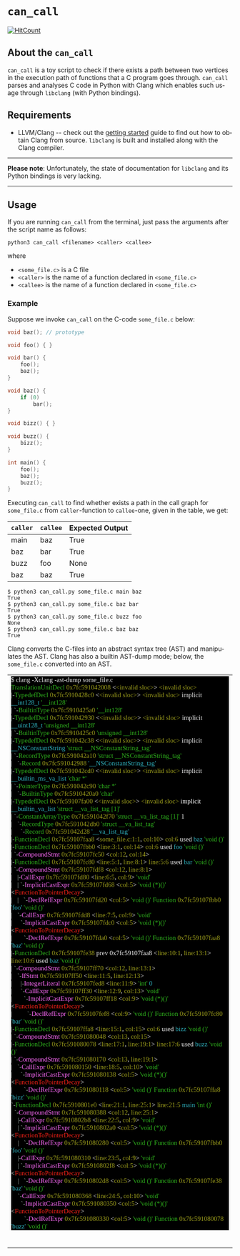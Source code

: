 
# `can_call`

[![HitCount](http://hits.dwyl.com/mc-sdn/can_call.svg)](http://hits.dwyl.com/mc-sdn/can_call)



## About the `can_call`

`can_call` is a toy script to check if there exists a path between two vertices in the execution path of functions that a C program goes through.
`can_call` parses and analyses C code in Python with Clang which enables such usage through `libclang` (with Python bindings).


## Requirements

* LLVM/Clang -- check out the [getting
  started](http://clang.llvm.org/get_started.html) guide to find out how to obtain Clang from source. `libclang` is
  built and installed along with the Clang compiler.

----

**Please note**: Unfortunately, the state of documentation for `libclang` and its Python bindings is very lacking. 

----


## Usage

If you are running `can_call` from the terminal, just pass the arguments after the script name as follows:

```console
python3 can_call <filename> <caller> <callee>
```
where

- `<some_file.c>` is a C file
- `<caller>` is the name of a function declared in `<some_file.c>`
- `<callee>` is the name of a function declared in `<some_file.c>`

### Example


Suppose we invoke `can_call` on the C-code `some_file.c` below: 

```c
void baz(); // prototype

void foo() { }

void bar() {
    foo();
    baz();
}

void baz() {
    if (0)
        bar();
}

void bizz() { }

void buzz() {
    bizz();
}

int main() {
    foo();
    baz();
    buzz();
}
```

Executing `can_call` to find whether exists a path in the call graph for `some_file.c` from `caller`-function to `callee`-one, given in the table, we get:

| `caller`    | `callee` | Expected Output   |
| ----------- | ---------|----------|
| main        | baz      | True      |
| baz         | bar      | True      |
| buzz        | foo      | None      |
| baz         | baz      | True      |


```console
$ python3 can_call.py some_file.c main baz
True
$ python3 can_call.py some_file.c baz bar
True
$ python3 can_call.py some_file.c buzz foo
None
$ python3 can_call.py some_file.c baz baz
True
```

Clang converts the C-files into an abstract syntax tree (AST) and manipulates the AST. 
Clang has also a builtin AST-dump mode; below, the `some_file.c` converted into an AST.


<table>
    <tr>
        <td><html>

<head>
<meta http-equiv=Content-Type content="text/html; charset=utf-8">
<meta name=Generator content="Microsoft Word 15 (filtered)">
<style>
<!--
 /* Font Definitions */
 @font-face
	{font-family:"Cambria Math";
	panose-1:2 4 5 3 5 4 6 3 2 4;}
@font-face
	{font-family:Calibri;
	panose-1:2 15 5 2 2 2 4 3 2 4;}
@font-face
	{font-family:Menlo;
	panose-1:2 11 6 9 3 8 4 2 2 4;}
 /* Style Definitions */
 p.MsoNormal, li.MsoNormal, div.MsoNormal
	{margin:0cm;
	font-size:12.0pt;
	font-family:"Calibri",sans-serif;}
.MsoChpDefault
	{font-family:"Calibri",sans-serif;}
 /* Page Definitions */
 @page WordSection1
	{size:1191.0pt 842.0pt;
	margin:72.0pt 72.0pt 72.0pt 72.0pt;}
div.WordSection1
	{page:WordSection1;}
-->
</style>

</head>

<body lang=EN-GB style='word-wrap:break-word'>

<div class=WordSection1>

<p class=MsoNormal style='background:black;text-autospace:none'><span
style='font-size:11.0pt;font-family:Menlo;color:#F2F2F2'>$ clang -Xclang
-ast-dump some_file.c</span></p>

<p class=MsoNormal style='background:black;text-autospace:none'><span
style='font-size:11.0pt;font-family:Menlo;color:#2FB41D'>TranslationUnitDecl</span><span
style='font-size:11.0pt;font-family:Menlo;color:#9FA01C'> 0x7fc591042008</span><span
style='font-size:11.0pt;font-family:Menlo;color:#F2F2F2'> &lt;</span><span
style='font-size:11.0pt;font-family:Menlo;color:#9FA01C'>&lt;invalid sloc&gt;</span><span
style='font-size:11.0pt;font-family:Menlo;color:#F2F2F2'>&gt; </span><span
style='font-size:11.0pt;font-family:Menlo;color:#9FA01C'>&lt;invalid sloc&gt;</span></p>

<p class=MsoNormal style='background:black;text-autospace:none'><span
style='font-size:11.0pt;font-family:Menlo;color:#A2AFAB'>|-</span><span
style='font-size:11.0pt;font-family:Menlo;color:#2FB41D'>TypedefDecl</span><span
style='font-size:11.0pt;font-family:Menlo;color:#9FA01C'> 0x7fc5910428c0</span><span
style='font-size:11.0pt;font-family:Menlo;color:#F2F2F2'> &lt;</span><span
style='font-size:11.0pt;font-family:Menlo;color:#9FA01C'>&lt;invalid sloc&gt;</span><span
style='font-size:11.0pt;font-family:Menlo;color:#F2F2F2'>&gt; </span><span
style='font-size:11.0pt;font-family:Menlo;color:#9FA01C'>&lt;invalid sloc&gt;</span><span
style='font-size:11.0pt;font-family:Menlo;color:#F2F2F2'> implicit</span><span
style='font-size:11.0pt;font-family:Menlo;color:#2EAEBB'> __int128_t</span><span
style='font-size:11.0pt;font-family:Menlo;color:#F2F2F2'> </span><span
style='font-size:11.0pt;font-family:Menlo;color:#2FB41D'>'__int128'</span></p>

<p class=MsoNormal style='background:black;text-autospace:none'><span
style='font-size:11.0pt;font-family:Menlo;color:#A2AFAB'>| `-</span><span
style='font-size:11.0pt;font-family:Menlo;color:#2FB41D'>BuiltinType</span><span
style='font-size:11.0pt;font-family:Menlo;color:#9FA01C'> 0x7fc5910425a0</span><span
style='font-size:11.0pt;font-family:Menlo;color:#F2F2F2'> </span><span
style='font-size:11.0pt;font-family:Menlo;color:#2FB41D'>'__int128'</span></p>

<p class=MsoNormal style='background:black;text-autospace:none'><span
style='font-size:11.0pt;font-family:Menlo;color:#A2AFAB'>|-</span><span
style='font-size:11.0pt;font-family:Menlo;color:#2FB41D'>TypedefDecl</span><span
style='font-size:11.0pt;font-family:Menlo;color:#9FA01C'> 0x7fc591042930</span><span
style='font-size:11.0pt;font-family:Menlo;color:#F2F2F2'> &lt;</span><span
style='font-size:11.0pt;font-family:Menlo;color:#9FA01C'>&lt;invalid sloc&gt;</span><span
style='font-size:11.0pt;font-family:Menlo;color:#F2F2F2'>&gt; </span><span
style='font-size:11.0pt;font-family:Menlo;color:#9FA01C'>&lt;invalid sloc&gt;</span><span
style='font-size:11.0pt;font-family:Menlo;color:#F2F2F2'> implicit</span><span
style='font-size:11.0pt;font-family:Menlo;color:#2EAEBB'> __uint128_t</span><span
style='font-size:11.0pt;font-family:Menlo;color:#F2F2F2'> </span><span
style='font-size:11.0pt;font-family:Menlo;color:#2FB41D'>'unsigned __int128'</span></p>

<p class=MsoNormal style='background:black;text-autospace:none'><span
style='font-size:11.0pt;font-family:Menlo;color:#A2AFAB'>| `-</span><span
style='font-size:11.0pt;font-family:Menlo;color:#2FB41D'>BuiltinType</span><span
style='font-size:11.0pt;font-family:Menlo;color:#9FA01C'> 0x7fc5910425c0</span><span
style='font-size:11.0pt;font-family:Menlo;color:#F2F2F2'> </span><span
style='font-size:11.0pt;font-family:Menlo;color:#2FB41D'>'unsigned __int128'</span></p>

<p class=MsoNormal style='background:black;text-autospace:none'><span
style='font-size:11.0pt;font-family:Menlo;color:#A2AFAB'>|-</span><span
style='font-size:11.0pt;font-family:Menlo;color:#2FB41D'>TypedefDecl</span><span
style='font-size:11.0pt;font-family:Menlo;color:#9FA01C'> 0x7fc591042c38</span><span
style='font-size:11.0pt;font-family:Menlo;color:#F2F2F2'> &lt;</span><span
style='font-size:11.0pt;font-family:Menlo;color:#9FA01C'>&lt;invalid sloc&gt;</span><span
style='font-size:11.0pt;font-family:Menlo;color:#F2F2F2'>&gt; </span><span
style='font-size:11.0pt;font-family:Menlo;color:#9FA01C'>&lt;invalid sloc&gt;</span><span
style='font-size:11.0pt;font-family:Menlo;color:#F2F2F2'> implicit</span><span
style='font-size:11.0pt;font-family:Menlo;color:#2EAEBB'> __NSConstantString</span><span
style='font-size:11.0pt;font-family:Menlo;color:#F2F2F2'> </span><span
style='font-size:11.0pt;font-family:Menlo;color:#2FB41D'>'struct
__NSConstantString_tag'</span></p>

<p class=MsoNormal style='background:black;text-autospace:none'><span
style='font-size:11.0pt;font-family:Menlo;color:#A2AFAB'>| `-</span><span
style='font-size:11.0pt;font-family:Menlo;color:#2FB41D'>RecordType</span><span
style='font-size:11.0pt;font-family:Menlo;color:#9FA01C'> 0x7fc591042a10</span><span
style='font-size:11.0pt;font-family:Menlo;color:#F2F2F2'> </span><span
style='font-size:11.0pt;font-family:Menlo;color:#2FB41D'>'struct
__NSConstantString_tag'</span></p>

<p class=MsoNormal style='background:black;text-autospace:none'><span
style='font-size:11.0pt;font-family:Menlo;color:#A2AFAB'>|   `-</span><span
style='font-size:11.0pt;font-family:Menlo;color:#2FB41D'>Record</span><span
style='font-size:11.0pt;font-family:Menlo;color:#9FA01C'> 0x7fc591042988</span><span
style='font-size:11.0pt;font-family:Menlo;color:#2EAEBB'>
'__NSConstantString_tag'</span></p>

<p class=MsoNormal style='background:black;text-autospace:none'><span
style='font-size:11.0pt;font-family:Menlo;color:#A2AFAB'>|-</span><span
style='font-size:11.0pt;font-family:Menlo;color:#2FB41D'>TypedefDecl</span><span
style='font-size:11.0pt;font-family:Menlo;color:#9FA01C'> 0x7fc591042cd0</span><span
style='font-size:11.0pt;font-family:Menlo;color:#F2F2F2'> &lt;</span><span
style='font-size:11.0pt;font-family:Menlo;color:#9FA01C'>&lt;invalid sloc&gt;</span><span
style='font-size:11.0pt;font-family:Menlo;color:#F2F2F2'>&gt; </span><span
style='font-size:11.0pt;font-family:Menlo;color:#9FA01C'>&lt;invalid sloc&gt;</span><span
style='font-size:11.0pt;font-family:Menlo;color:#F2F2F2'> implicit</span><span
style='font-size:11.0pt;font-family:Menlo;color:#2EAEBB'> __builtin_ms_va_list</span><span
style='font-size:11.0pt;font-family:Menlo;color:#F2F2F2'> </span><span
style='font-size:11.0pt;font-family:Menlo;color:#2FB41D'>'char *'</span></p>

<p class=MsoNormal style='background:black;text-autospace:none'><span
style='font-size:11.0pt;font-family:Menlo;color:#A2AFAB'>| `-</span><span
style='font-size:11.0pt;font-family:Menlo;color:#2FB41D'>PointerType</span><span
style='font-size:11.0pt;font-family:Menlo;color:#9FA01C'> 0x7fc591042c90</span><span
style='font-size:11.0pt;font-family:Menlo;color:#F2F2F2'> </span><span
style='font-size:11.0pt;font-family:Menlo;color:#2FB41D'>'char *'</span></p>

<p class=MsoNormal style='background:black;text-autospace:none'><span
style='font-size:11.0pt;font-family:Menlo;color:#A2AFAB'>|   `-</span><span
style='font-size:11.0pt;font-family:Menlo;color:#2FB41D'>BuiltinType</span><span
style='font-size:11.0pt;font-family:Menlo;color:#9FA01C'> 0x7fc5910420a0</span><span
style='font-size:11.0pt;font-family:Menlo;color:#F2F2F2'> </span><span
style='font-size:11.0pt;font-family:Menlo;color:#2FB41D'>'char'</span></p>

<p class=MsoNormal style='background:black;text-autospace:none'><span
style='font-size:11.0pt;font-family:Menlo;color:#A2AFAB'>|-</span><span
style='font-size:11.0pt;font-family:Menlo;color:#2FB41D'>TypedefDecl</span><span
style='font-size:11.0pt;font-family:Menlo;color:#9FA01C'> 0x7fc59107fa00</span><span
style='font-size:11.0pt;font-family:Menlo;color:#F2F2F2'> &lt;</span><span
style='font-size:11.0pt;font-family:Menlo;color:#9FA01C'>&lt;invalid sloc&gt;</span><span
style='font-size:11.0pt;font-family:Menlo;color:#F2F2F2'>&gt; </span><span
style='font-size:11.0pt;font-family:Menlo;color:#9FA01C'>&lt;invalid sloc&gt;</span><span
style='font-size:11.0pt;font-family:Menlo;color:#F2F2F2'> implicit</span><span
style='font-size:11.0pt;font-family:Menlo;color:#2EAEBB'> __builtin_va_list</span><span
style='font-size:11.0pt;font-family:Menlo;color:#F2F2F2'> </span><span
style='font-size:11.0pt;font-family:Menlo;color:#2FB41D'>'struct __va_list_tag
[1]'</span></p>

<p class=MsoNormal style='background:black;text-autospace:none'><span
style='font-size:11.0pt;font-family:Menlo;color:#A2AFAB'>| `-</span><span
style='font-size:11.0pt;font-family:Menlo;color:#2FB41D'>ConstantArrayType</span><span
style='font-size:11.0pt;font-family:Menlo;color:#9FA01C'> 0x7fc591042f70</span><span
style='font-size:11.0pt;font-family:Menlo;color:#F2F2F2'> </span><span
style='font-size:11.0pt;font-family:Menlo;color:#2FB41D'>'struct __va_list_tag
[1]'</span><span style='font-size:11.0pt;font-family:Menlo;color:#F2F2F2'> 1 </span></p>

<p class=MsoNormal style='background:black;text-autospace:none'><span
style='font-size:11.0pt;font-family:Menlo;color:#A2AFAB'>|   `-</span><span
style='font-size:11.0pt;font-family:Menlo;color:#2FB41D'>RecordType</span><span
style='font-size:11.0pt;font-family:Menlo;color:#9FA01C'> 0x7fc591042db0</span><span
style='font-size:11.0pt;font-family:Menlo;color:#F2F2F2'> </span><span
style='font-size:11.0pt;font-family:Menlo;color:#2FB41D'>'struct __va_list_tag'</span></p>

<p class=MsoNormal style='background:black;text-autospace:none'><span
style='font-size:11.0pt;font-family:Menlo;color:#A2AFAB'>|     `-</span><span
style='font-size:11.0pt;font-family:Menlo;color:#2FB41D'>Record</span><span
style='font-size:11.0pt;font-family:Menlo;color:#9FA01C'> 0x7fc591042d28</span><span
style='font-size:11.0pt;font-family:Menlo;color:#2EAEBB'> '__va_list_tag'</span></p>

<p class=MsoNormal style='background:black;text-autospace:none'><span
style='font-size:11.0pt;font-family:Menlo;color:#A2AFAB'>|-</span><span
style='font-size:11.0pt;font-family:Menlo;color:#2FB41D'>FunctionDecl</span><span
style='font-size:11.0pt;font-family:Menlo;color:#9FA01C'> 0x7fc59107faa8</span><span
style='font-size:11.0pt;font-family:Menlo;color:#F2F2F2'> &lt;</span><span
style='font-size:11.0pt;font-family:Menlo;color:#9FA01C'>some_file.c:1:1</span><span
style='font-size:11.0pt;font-family:Menlo;color:#F2F2F2'>, </span><span
style='font-size:11.0pt;font-family:Menlo;color:#9FA01C'>col:10</span><span
style='font-size:11.0pt;font-family:Menlo;color:#F2F2F2'>&gt; </span><span
style='font-size:11.0pt;font-family:Menlo;color:#9FA01C'>col:6</span><span
style='font-size:11.0pt;font-family:Menlo;color:#F2F2F2'> used</span><span
style='font-size:11.0pt;font-family:Menlo;color:#2EAEBB'> baz</span><span
style='font-size:11.0pt;font-family:Menlo;color:#F2F2F2'> </span><span
style='font-size:11.0pt;font-family:Menlo;color:#2FB41D'>'void ()'</span></p>

<p class=MsoNormal style='background:black;text-autospace:none'><span
style='font-size:11.0pt;font-family:Menlo;color:#A2AFAB'>|-</span><span
style='font-size:11.0pt;font-family:Menlo;color:#2FB41D'>FunctionDecl</span><span
style='font-size:11.0pt;font-family:Menlo;color:#9FA01C'> 0x7fc59107fbb0</span><span
style='font-size:11.0pt;font-family:Menlo;color:#F2F2F2'> &lt;</span><span
style='font-size:11.0pt;font-family:Menlo;color:#9FA01C'>line:3:1</span><span
style='font-size:11.0pt;font-family:Menlo;color:#F2F2F2'>, </span><span
style='font-size:11.0pt;font-family:Menlo;color:#9FA01C'>col:14</span><span
style='font-size:11.0pt;font-family:Menlo;color:#F2F2F2'>&gt; </span><span
style='font-size:11.0pt;font-family:Menlo;color:#9FA01C'>col:6</span><span
style='font-size:11.0pt;font-family:Menlo;color:#F2F2F2'> used</span><span
style='font-size:11.0pt;font-family:Menlo;color:#2EAEBB'> foo</span><span
style='font-size:11.0pt;font-family:Menlo;color:#F2F2F2'> </span><span
style='font-size:11.0pt;font-family:Menlo;color:#2FB41D'>'void ()'</span></p>

<p class=MsoNormal style='background:black;text-autospace:none'><span
style='font-size:11.0pt;font-family:Menlo;color:#A2AFAB'>| `-</span><span
style='font-size:11.0pt;font-family:Menlo;color:#FC6AF8'>CompoundStmt</span><span
style='font-size:11.0pt;font-family:Menlo;color:#9FA01C'> 0x7fc59107fc50</span><span
style='font-size:11.0pt;font-family:Menlo;color:#F2F2F2'> &lt;</span><span
style='font-size:11.0pt;font-family:Menlo;color:#9FA01C'>col:12</span><span
style='font-size:11.0pt;font-family:Menlo;color:#F2F2F2'>, </span><span
style='font-size:11.0pt;font-family:Menlo;color:#9FA01C'>col:14</span><span
style='font-size:11.0pt;font-family:Menlo;color:#F2F2F2'>&gt;</span></p>

<p class=MsoNormal style='background:black;text-autospace:none'><span
style='font-size:11.0pt;font-family:Menlo;color:#A2AFAB'>|-</span><span
style='font-size:11.0pt;font-family:Menlo;color:#2FB41D'>FunctionDecl</span><span
style='font-size:11.0pt;font-family:Menlo;color:#9FA01C'> 0x7fc59107fc80</span><span
style='font-size:11.0pt;font-family:Menlo;color:#F2F2F2'> &lt;</span><span
style='font-size:11.0pt;font-family:Menlo;color:#9FA01C'>line:5:1</span><span
style='font-size:11.0pt;font-family:Menlo;color:#F2F2F2'>, </span><span
style='font-size:11.0pt;font-family:Menlo;color:#9FA01C'>line:8:1</span><span
style='font-size:11.0pt;font-family:Menlo;color:#F2F2F2'>&gt; </span><span
style='font-size:11.0pt;font-family:Menlo;color:#9FA01C'>line:5:6</span><span
style='font-size:11.0pt;font-family:Menlo;color:#F2F2F2'> used</span><span
style='font-size:11.0pt;font-family:Menlo;color:#2EAEBB'> bar</span><span
style='font-size:11.0pt;font-family:Menlo;color:#F2F2F2'> </span><span
style='font-size:11.0pt;font-family:Menlo;color:#2FB41D'>'void ()'</span></p>

<p class=MsoNormal style='background:black;text-autospace:none'><span
style='font-size:11.0pt;font-family:Menlo;color:#A2AFAB'>| `-</span><span
style='font-size:11.0pt;font-family:Menlo;color:#FC6AF8'>CompoundStmt</span><span
style='font-size:11.0pt;font-family:Menlo;color:#9FA01C'> 0x7fc59107fdf8</span><span
style='font-size:11.0pt;font-family:Menlo;color:#F2F2F2'> &lt;</span><span
style='font-size:11.0pt;font-family:Menlo;color:#9FA01C'>col:12</span><span
style='font-size:11.0pt;font-family:Menlo;color:#F2F2F2'>, </span><span
style='font-size:11.0pt;font-family:Menlo;color:#9FA01C'>line:8:1</span><span
style='font-size:11.0pt;font-family:Menlo;color:#F2F2F2'>&gt;</span></p>

<p class=MsoNormal style='background:black;text-autospace:none'><span
style='font-size:11.0pt;font-family:Menlo;color:#A2AFAB'>|   |-</span><span
style='font-size:11.0pt;font-family:Menlo;color:#FC6AF8'>CallExpr</span><span
style='font-size:11.0pt;font-family:Menlo;color:#9FA01C'> 0x7fc59107fd80</span><span
style='font-size:11.0pt;font-family:Menlo;color:#F2F2F2'> &lt;</span><span
style='font-size:11.0pt;font-family:Menlo;color:#9FA01C'>line:6:5</span><span
style='font-size:11.0pt;font-family:Menlo;color:#F2F2F2'>, </span><span
style='font-size:11.0pt;font-family:Menlo;color:#9FA01C'>col:9</span><span
style='font-size:11.0pt;font-family:Menlo;color:#F2F2F2'>&gt; </span><span
style='font-size:11.0pt;font-family:Menlo;color:#2FB41D'>'void'</span></p>

<p class=MsoNormal style='background:black;text-autospace:none'><span
style='font-size:11.0pt;font-family:Menlo;color:#A2AFAB'>|   | `-</span><span
style='font-size:11.0pt;font-family:Menlo;color:#FC6AF8'>ImplicitCastExpr</span><span
style='font-size:11.0pt;font-family:Menlo;color:#9FA01C'> 0x7fc59107fd68</span><span
style='font-size:11.0pt;font-family:Menlo;color:#F2F2F2'> &lt;</span><span
style='font-size:11.0pt;font-family:Menlo;color:#9FA01C'>col:5</span><span
style='font-size:11.0pt;font-family:Menlo;color:#F2F2F2'>&gt; </span><span
style='font-size:11.0pt;font-family:Menlo;color:#2FB41D'>'void (*)()'</span><span
style='font-size:11.0pt;font-family:Menlo;color:#F2F2F2'> &lt;</span><span
style='font-size:11.0pt;font-family:Menlo;color:#FC2218'>FunctionToPointerDecay</span><span
style='font-size:11.0pt;font-family:Menlo;color:#F2F2F2'>&gt;</span></p>

<p class=MsoNormal style='background:black;text-autospace:none'><span
style='font-size:11.0pt;font-family:Menlo;color:#A2AFAB'>|   |   `-</span><span
style='font-size:11.0pt;font-family:Menlo;color:#FC6AF8'>DeclRefExpr</span><span
style='font-size:11.0pt;font-family:Menlo;color:#9FA01C'> 0x7fc59107fd20</span><span
style='font-size:11.0pt;font-family:Menlo;color:#F2F2F2'> &lt;</span><span
style='font-size:11.0pt;font-family:Menlo;color:#9FA01C'>col:5</span><span
style='font-size:11.0pt;font-family:Menlo;color:#F2F2F2'>&gt; </span><span
style='font-size:11.0pt;font-family:Menlo;color:#2FB41D'>'void ()'</span><span
style='font-size:11.0pt;font-family:Menlo;color:#F2F2F2'> </span><span
style='font-size:11.0pt;font-family:Menlo;color:#2FB41D'>Function</span><span
style='font-size:11.0pt;font-family:Menlo;color:#9FA01C'> 0x7fc59107fbb0</span><span
style='font-size:11.0pt;font-family:Menlo;color:#2EAEBB'> 'foo'</span><span
style='font-size:11.0pt;font-family:Menlo;color:#F2F2F2'> </span><span
style='font-size:11.0pt;font-family:Menlo;color:#2FB41D'>'void ()'</span></p>

<p class=MsoNormal style='background:black;text-autospace:none'><span
style='font-size:11.0pt;font-family:Menlo;color:#A2AFAB'>|   `-</span><span
style='font-size:11.0pt;font-family:Menlo;color:#FC6AF8'>CallExpr</span><span
style='font-size:11.0pt;font-family:Menlo;color:#9FA01C'> 0x7fc59107fdd8</span><span
style='font-size:11.0pt;font-family:Menlo;color:#F2F2F2'> &lt;</span><span
style='font-size:11.0pt;font-family:Menlo;color:#9FA01C'>line:7:5</span><span
style='font-size:11.0pt;font-family:Menlo;color:#F2F2F2'>, </span><span
style='font-size:11.0pt;font-family:Menlo;color:#9FA01C'>col:9</span><span
style='font-size:11.0pt;font-family:Menlo;color:#F2F2F2'>&gt; </span><span
style='font-size:11.0pt;font-family:Menlo;color:#2FB41D'>'void'</span></p>

<p class=MsoNormal style='background:black;text-autospace:none'><span
style='font-size:11.0pt;font-family:Menlo;color:#A2AFAB'>|     `-</span><span
style='font-size:11.0pt;font-family:Menlo;color:#FC6AF8'>ImplicitCastExpr</span><span
style='font-size:11.0pt;font-family:Menlo;color:#9FA01C'> 0x7fc59107fdc0</span><span
style='font-size:11.0pt;font-family:Menlo;color:#F2F2F2'> &lt;</span><span
style='font-size:11.0pt;font-family:Menlo;color:#9FA01C'>col:5</span><span
style='font-size:11.0pt;font-family:Menlo;color:#F2F2F2'>&gt; </span><span
style='font-size:11.0pt;font-family:Menlo;color:#2FB41D'>'void (*)()'</span><span
style='font-size:11.0pt;font-family:Menlo;color:#F2F2F2'> &lt;</span><span
style='font-size:11.0pt;font-family:Menlo;color:#FC2218'>FunctionToPointerDecay</span><span
style='font-size:11.0pt;font-family:Menlo;color:#F2F2F2'>&gt;</span></p>

<p class=MsoNormal style='background:black;text-autospace:none'><span
style='font-size:11.0pt;font-family:Menlo;color:#A2AFAB'>|       `-</span><span
style='font-size:11.0pt;font-family:Menlo;color:#FC6AF8'>DeclRefExpr</span><span
style='font-size:11.0pt;font-family:Menlo;color:#9FA01C'> 0x7fc59107fda0</span><span
style='font-size:11.0pt;font-family:Menlo;color:#F2F2F2'> &lt;</span><span
style='font-size:11.0pt;font-family:Menlo;color:#9FA01C'>col:5</span><span
style='font-size:11.0pt;font-family:Menlo;color:#F2F2F2'>&gt; </span><span
style='font-size:11.0pt;font-family:Menlo;color:#2FB41D'>'void ()'</span><span
style='font-size:11.0pt;font-family:Menlo;color:#F2F2F2'> </span><span
style='font-size:11.0pt;font-family:Menlo;color:#2FB41D'>Function</span><span
style='font-size:11.0pt;font-family:Menlo;color:#9FA01C'> 0x7fc59107faa8</span><span
style='font-size:11.0pt;font-family:Menlo;color:#2EAEBB'> 'baz'</span><span
style='font-size:11.0pt;font-family:Menlo;color:#F2F2F2'> </span><span
style='font-size:11.0pt;font-family:Menlo;color:#2FB41D'>'void ()'</span></p>

<p class=MsoNormal style='background:black;text-autospace:none'><span
style='font-size:11.0pt;font-family:Menlo;color:#A2AFAB'>|-</span><span
style='font-size:11.0pt;font-family:Menlo;color:#2FB41D'>FunctionDecl</span><span
style='font-size:11.0pt;font-family:Menlo;color:#9FA01C'> 0x7fc59107fe38</span><span
style='font-size:11.0pt;font-family:Menlo;color:#F2F2F2'> prev 0x7fc59107faa8
&lt;</span><span style='font-size:11.0pt;font-family:Menlo;color:#9FA01C'>line:10:1</span><span
style='font-size:11.0pt;font-family:Menlo;color:#F2F2F2'>, </span><span
style='font-size:11.0pt;font-family:Menlo;color:#9FA01C'>line:13:1</span><span
style='font-size:11.0pt;font-family:Menlo;color:#F2F2F2'>&gt; </span><span
style='font-size:11.0pt;font-family:Menlo;color:#9FA01C'>line:10:6</span><span
style='font-size:11.0pt;font-family:Menlo;color:#F2F2F2'> used</span><span
style='font-size:11.0pt;font-family:Menlo;color:#2EAEBB'> baz</span><span
style='font-size:11.0pt;font-family:Menlo;color:#F2F2F2'> </span><span
style='font-size:11.0pt;font-family:Menlo;color:#2FB41D'>'void ()'</span></p>

<p class=MsoNormal style='background:black;text-autospace:none'><span
style='font-size:11.0pt;font-family:Menlo;color:#A2AFAB'>| `-</span><span
style='font-size:11.0pt;font-family:Menlo;color:#FC6AF8'>CompoundStmt</span><span
style='font-size:11.0pt;font-family:Menlo;color:#9FA01C'> 0x7fc59107ff70</span><span
style='font-size:11.0pt;font-family:Menlo;color:#F2F2F2'> &lt;</span><span
style='font-size:11.0pt;font-family:Menlo;color:#9FA01C'>col:12</span><span
style='font-size:11.0pt;font-family:Menlo;color:#F2F2F2'>, </span><span
style='font-size:11.0pt;font-family:Menlo;color:#9FA01C'>line:13:1</span><span
style='font-size:11.0pt;font-family:Menlo;color:#F2F2F2'>&gt;</span></p>

<p class=MsoNormal style='background:black;text-autospace:none'><span
style='font-size:11.0pt;font-family:Menlo;color:#A2AFAB'>|   `-</span><span
style='font-size:11.0pt;font-family:Menlo;color:#FC6AF8'>IfStmt</span><span
style='font-size:11.0pt;font-family:Menlo;color:#9FA01C'> 0x7fc59107ff50</span><span
style='font-size:11.0pt;font-family:Menlo;color:#F2F2F2'> &lt;</span><span
style='font-size:11.0pt;font-family:Menlo;color:#9FA01C'>line:11:5</span><span
style='font-size:11.0pt;font-family:Menlo;color:#F2F2F2'>, </span><span
style='font-size:11.0pt;font-family:Menlo;color:#9FA01C'>line:12:13</span><span
style='font-size:11.0pt;font-family:Menlo;color:#F2F2F2'>&gt;</span></p>

<p class=MsoNormal style='background:black;text-autospace:none'><span
style='font-size:11.0pt;font-family:Menlo;color:#A2AFAB'>|     |-</span><span
style='font-size:11.0pt;font-family:Menlo;color:#FC6AF8'>IntegerLiteral</span><span
style='font-size:11.0pt;font-family:Menlo;color:#9FA01C'> 0x7fc59107fed8</span><span
style='font-size:11.0pt;font-family:Menlo;color:#F2F2F2'> &lt;</span><span
style='font-size:11.0pt;font-family:Menlo;color:#9FA01C'>line:11:9</span><span
style='font-size:11.0pt;font-family:Menlo;color:#F2F2F2'>&gt; </span><span
style='font-size:11.0pt;font-family:Menlo;color:#2FB41D'>'int'</span><span
style='font-size:11.0pt;font-family:Menlo;color:#2EAEBB'> 0</span></p>

<p class=MsoNormal style='background:black;text-autospace:none'><span
style='font-size:11.0pt;font-family:Menlo;color:#A2AFAB'>|     `-</span><span
style='font-size:11.0pt;font-family:Menlo;color:#FC6AF8'>CallExpr</span><span
style='font-size:11.0pt;font-family:Menlo;color:#9FA01C'> 0x7fc59107ff30</span><span
style='font-size:11.0pt;font-family:Menlo;color:#F2F2F2'> &lt;</span><span
style='font-size:11.0pt;font-family:Menlo;color:#9FA01C'>line:12:9</span><span
style='font-size:11.0pt;font-family:Menlo;color:#F2F2F2'>, </span><span
style='font-size:11.0pt;font-family:Menlo;color:#9FA01C'>col:13</span><span
style='font-size:11.0pt;font-family:Menlo;color:#F2F2F2'>&gt; </span><span
style='font-size:11.0pt;font-family:Menlo;color:#2FB41D'>'void'</span></p>

<p class=MsoNormal style='background:black;text-autospace:none'><span
style='font-size:11.0pt;font-family:Menlo;color:#A2AFAB'>|       `-</span><span
style='font-size:11.0pt;font-family:Menlo;color:#FC6AF8'>ImplicitCastExpr</span><span
style='font-size:11.0pt;font-family:Menlo;color:#9FA01C'> 0x7fc59107ff18</span><span
style='font-size:11.0pt;font-family:Menlo;color:#F2F2F2'> &lt;</span><span
style='font-size:11.0pt;font-family:Menlo;color:#9FA01C'>col:9</span><span
style='font-size:11.0pt;font-family:Menlo;color:#F2F2F2'>&gt; </span><span
style='font-size:11.0pt;font-family:Menlo;color:#2FB41D'>'void (*)()'</span><span
style='font-size:11.0pt;font-family:Menlo;color:#F2F2F2'> &lt;</span><span
style='font-size:11.0pt;font-family:Menlo;color:#FC2218'>FunctionToPointerDecay</span><span
style='font-size:11.0pt;font-family:Menlo;color:#F2F2F2'>&gt;</span></p>

<p class=MsoNormal style='background:black;text-autospace:none'><span
style='font-size:11.0pt;font-family:Menlo;color:#A2AFAB'>|         `-</span><span
style='font-size:11.0pt;font-family:Menlo;color:#FC6AF8'>DeclRefExpr</span><span
style='font-size:11.0pt;font-family:Menlo;color:#9FA01C'> 0x7fc59107fef8</span><span
style='font-size:11.0pt;font-family:Menlo;color:#F2F2F2'> &lt;</span><span
style='font-size:11.0pt;font-family:Menlo;color:#9FA01C'>col:9</span><span
style='font-size:11.0pt;font-family:Menlo;color:#F2F2F2'>&gt; </span><span
style='font-size:11.0pt;font-family:Menlo;color:#2FB41D'>'void ()'</span><span
style='font-size:11.0pt;font-family:Menlo;color:#F2F2F2'> </span><span
style='font-size:11.0pt;font-family:Menlo;color:#2FB41D'>Function</span><span
style='font-size:11.0pt;font-family:Menlo;color:#9FA01C'> 0x7fc59107fc80</span><span
style='font-size:11.0pt;font-family:Menlo;color:#2EAEBB'> 'bar'</span><span
style='font-size:11.0pt;font-family:Menlo;color:#F2F2F2'> </span><span
style='font-size:11.0pt;font-family:Menlo;color:#2FB41D'>'void ()'</span></p>

<p class=MsoNormal style='background:black;text-autospace:none'><span
style='font-size:11.0pt;font-family:Menlo;color:#A2AFAB'>|-</span><span
style='font-size:11.0pt;font-family:Menlo;color:#2FB41D'>FunctionDecl</span><span
style='font-size:11.0pt;font-family:Menlo;color:#9FA01C'> 0x7fc59107ffa8</span><span
style='font-size:11.0pt;font-family:Menlo;color:#F2F2F2'> &lt;</span><span
style='font-size:11.0pt;font-family:Menlo;color:#9FA01C'>line:15:1</span><span
style='font-size:11.0pt;font-family:Menlo;color:#F2F2F2'>, </span><span
style='font-size:11.0pt;font-family:Menlo;color:#9FA01C'>col:15</span><span
style='font-size:11.0pt;font-family:Menlo;color:#F2F2F2'>&gt; </span><span
style='font-size:11.0pt;font-family:Menlo;color:#9FA01C'>col:6</span><span
style='font-size:11.0pt;font-family:Menlo;color:#F2F2F2'> used</span><span
style='font-size:11.0pt;font-family:Menlo;color:#2EAEBB'> bizz</span><span
style='font-size:11.0pt;font-family:Menlo;color:#F2F2F2'> </span><span
style='font-size:11.0pt;font-family:Menlo;color:#2FB41D'>'void ()'</span></p>

<p class=MsoNormal style='background:black;text-autospace:none'><span
style='font-size:11.0pt;font-family:Menlo;color:#A2AFAB'>| `-</span><span
style='font-size:11.0pt;font-family:Menlo;color:#FC6AF8'>CompoundStmt</span><span
style='font-size:11.0pt;font-family:Menlo;color:#9FA01C'> 0x7fc591080048</span><span
style='font-size:11.0pt;font-family:Menlo;color:#F2F2F2'> &lt;</span><span
style='font-size:11.0pt;font-family:Menlo;color:#9FA01C'>col:13</span><span
style='font-size:11.0pt;font-family:Menlo;color:#F2F2F2'>, </span><span
style='font-size:11.0pt;font-family:Menlo;color:#9FA01C'>col:15</span><span
style='font-size:11.0pt;font-family:Menlo;color:#F2F2F2'>&gt;</span></p>

<p class=MsoNormal style='background:black;text-autospace:none'><span
style='font-size:11.0pt;font-family:Menlo;color:#A2AFAB'>|-</span><span
style='font-size:11.0pt;font-family:Menlo;color:#2FB41D'>FunctionDecl</span><span
style='font-size:11.0pt;font-family:Menlo;color:#9FA01C'> 0x7fc591080078</span><span
style='font-size:11.0pt;font-family:Menlo;color:#F2F2F2'> &lt;</span><span
style='font-size:11.0pt;font-family:Menlo;color:#9FA01C'>line:17:1</span><span
style='font-size:11.0pt;font-family:Menlo;color:#F2F2F2'>, </span><span
style='font-size:11.0pt;font-family:Menlo;color:#9FA01C'>line:19:1</span><span
style='font-size:11.0pt;font-family:Menlo;color:#F2F2F2'>&gt; </span><span
style='font-size:11.0pt;font-family:Menlo;color:#9FA01C'>line:17:6</span><span
style='font-size:11.0pt;font-family:Menlo;color:#F2F2F2'> used</span><span
style='font-size:11.0pt;font-family:Menlo;color:#2EAEBB'> buzz</span><span
style='font-size:11.0pt;font-family:Menlo;color:#F2F2F2'> </span><span
style='font-size:11.0pt;font-family:Menlo;color:#2FB41D'>'void ()'</span></p>

<p class=MsoNormal style='background:black;text-autospace:none'><span
style='font-size:11.0pt;font-family:Menlo;color:#A2AFAB'>| `-</span><span
style='font-size:11.0pt;font-family:Menlo;color:#FC6AF8'>CompoundStmt</span><span
style='font-size:11.0pt;font-family:Menlo;color:#9FA01C'> 0x7fc591080170</span><span
style='font-size:11.0pt;font-family:Menlo;color:#F2F2F2'> &lt;</span><span
style='font-size:11.0pt;font-family:Menlo;color:#9FA01C'>col:13</span><span
style='font-size:11.0pt;font-family:Menlo;color:#F2F2F2'>, </span><span
style='font-size:11.0pt;font-family:Menlo;color:#9FA01C'>line:19:1</span><span
style='font-size:11.0pt;font-family:Menlo;color:#F2F2F2'>&gt;</span></p>

<p class=MsoNormal style='background:black;text-autospace:none'><span
style='font-size:11.0pt;font-family:Menlo;color:#A2AFAB'>|   `-</span><span
style='font-size:11.0pt;font-family:Menlo;color:#FC6AF8'>CallExpr</span><span
style='font-size:11.0pt;font-family:Menlo;color:#9FA01C'> 0x7fc591080150</span><span
style='font-size:11.0pt;font-family:Menlo;color:#F2F2F2'> &lt;</span><span
style='font-size:11.0pt;font-family:Menlo;color:#9FA01C'>line:18:5</span><span
style='font-size:11.0pt;font-family:Menlo;color:#F2F2F2'>, </span><span
style='font-size:11.0pt;font-family:Menlo;color:#9FA01C'>col:10</span><span
style='font-size:11.0pt;font-family:Menlo;color:#F2F2F2'>&gt; </span><span
style='font-size:11.0pt;font-family:Menlo;color:#2FB41D'>'void'</span></p>

<p class=MsoNormal style='background:black;text-autospace:none'><span
style='font-size:11.0pt;font-family:Menlo;color:#A2AFAB'>|     `-</span><span
style='font-size:11.0pt;font-family:Menlo;color:#FC6AF8'>ImplicitCastExpr</span><span
style='font-size:11.0pt;font-family:Menlo;color:#9FA01C'> 0x7fc591080138</span><span
style='font-size:11.0pt;font-family:Menlo;color:#F2F2F2'> &lt;</span><span
style='font-size:11.0pt;font-family:Menlo;color:#9FA01C'>col:5</span><span
style='font-size:11.0pt;font-family:Menlo;color:#F2F2F2'>&gt; </span><span
style='font-size:11.0pt;font-family:Menlo;color:#2FB41D'>'void (*)()'</span><span
style='font-size:11.0pt;font-family:Menlo;color:#F2F2F2'> &lt;</span><span
style='font-size:11.0pt;font-family:Menlo;color:#FC2218'>FunctionToPointerDecay</span><span
style='font-size:11.0pt;font-family:Menlo;color:#F2F2F2'>&gt;</span></p>

<p class=MsoNormal style='background:black;text-autospace:none'><span
style='font-size:11.0pt;font-family:Menlo;color:#A2AFAB'>|       `-</span><span
style='font-size:11.0pt;font-family:Menlo;color:#FC6AF8'>DeclRefExpr</span><span
style='font-size:11.0pt;font-family:Menlo;color:#9FA01C'> 0x7fc591080118</span><span
style='font-size:11.0pt;font-family:Menlo;color:#F2F2F2'> &lt;</span><span
style='font-size:11.0pt;font-family:Menlo;color:#9FA01C'>col:5</span><span
style='font-size:11.0pt;font-family:Menlo;color:#F2F2F2'>&gt; </span><span
style='font-size:11.0pt;font-family:Menlo;color:#2FB41D'>'void ()'</span><span
style='font-size:11.0pt;font-family:Menlo;color:#F2F2F2'> </span><span
style='font-size:11.0pt;font-family:Menlo;color:#2FB41D'>Function</span><span
style='font-size:11.0pt;font-family:Menlo;color:#9FA01C'> 0x7fc59107ffa8</span><span
style='font-size:11.0pt;font-family:Menlo;color:#2EAEBB'> 'bizz'</span><span
style='font-size:11.0pt;font-family:Menlo;color:#F2F2F2'> </span><span
style='font-size:11.0pt;font-family:Menlo;color:#2FB41D'>'void ()'</span></p>

<p class=MsoNormal style='background:black;text-autospace:none'><span
style='font-size:11.0pt;font-family:Menlo;color:#A2AFAB'>`-</span><span
style='font-size:11.0pt;font-family:Menlo;color:#2FB41D'>FunctionDecl</span><span
style='font-size:11.0pt;font-family:Menlo;color:#9FA01C'> 0x7fc5910801e0</span><span
style='font-size:11.0pt;font-family:Menlo;color:#F2F2F2'> &lt;</span><span
style='font-size:11.0pt;font-family:Menlo;color:#9FA01C'>line:21:1</span><span
style='font-size:11.0pt;font-family:Menlo;color:#F2F2F2'>, </span><span
style='font-size:11.0pt;font-family:Menlo;color:#9FA01C'>line:25:1</span><span
style='font-size:11.0pt;font-family:Menlo;color:#F2F2F2'>&gt; </span><span
style='font-size:11.0pt;font-family:Menlo;color:#9FA01C'>line:21:5</span><span
style='font-size:11.0pt;font-family:Menlo;color:#2EAEBB'> main</span><span
style='font-size:11.0pt;font-family:Menlo;color:#F2F2F2'> </span><span
style='font-size:11.0pt;font-family:Menlo;color:#2FB41D'>'int ()'</span></p>

<p class=MsoNormal style='background:black;text-autospace:none'><span
style='font-size:11.0pt;font-family:Menlo;color:#A2AFAB'>  `-</span><span
style='font-size:11.0pt;font-family:Menlo;color:#FC6AF8'>CompoundStmt</span><span
style='font-size:11.0pt;font-family:Menlo;color:#9FA01C'> 0x7fc591080388</span><span
style='font-size:11.0pt;font-family:Menlo;color:#F2F2F2'> &lt;</span><span
style='font-size:11.0pt;font-family:Menlo;color:#9FA01C'>col:12</span><span
style='font-size:11.0pt;font-family:Menlo;color:#F2F2F2'>, </span><span
style='font-size:11.0pt;font-family:Menlo;color:#9FA01C'>line:25:1</span><span
style='font-size:11.0pt;font-family:Menlo;color:#F2F2F2'>&gt;</span></p>

<p class=MsoNormal style='background:black;text-autospace:none'><span
style='font-size:11.0pt;font-family:Menlo;color:#A2AFAB'>    |-</span><span
style='font-size:11.0pt;font-family:Menlo;color:#FC6AF8'>CallExpr</span><span
style='font-size:11.0pt;font-family:Menlo;color:#9FA01C'> 0x7fc5910802b8</span><span
style='font-size:11.0pt;font-family:Menlo;color:#F2F2F2'> &lt;</span><span
style='font-size:11.0pt;font-family:Menlo;color:#9FA01C'>line:22:5</span><span
style='font-size:11.0pt;font-family:Menlo;color:#F2F2F2'>, </span><span
style='font-size:11.0pt;font-family:Menlo;color:#9FA01C'>col:9</span><span
style='font-size:11.0pt;font-family:Menlo;color:#F2F2F2'>&gt; </span><span
style='font-size:11.0pt;font-family:Menlo;color:#2FB41D'>'void'</span></p>

<p class=MsoNormal style='background:black;text-autospace:none'><span
style='font-size:11.0pt;font-family:Menlo;color:#A2AFAB'>    | `-</span><span
style='font-size:11.0pt;font-family:Menlo;color:#FC6AF8'>ImplicitCastExpr</span><span
style='font-size:11.0pt;font-family:Menlo;color:#9FA01C'> 0x7fc5910802a0</span><span
style='font-size:11.0pt;font-family:Menlo;color:#F2F2F2'> &lt;</span><span
style='font-size:11.0pt;font-family:Menlo;color:#9FA01C'>col:5</span><span
style='font-size:11.0pt;font-family:Menlo;color:#F2F2F2'>&gt; </span><span
style='font-size:11.0pt;font-family:Menlo;color:#2FB41D'>'void (*)()'</span><span
style='font-size:11.0pt;font-family:Menlo;color:#F2F2F2'> &lt;</span><span
style='font-size:11.0pt;font-family:Menlo;color:#FC2218'>FunctionToPointerDecay</span><span
style='font-size:11.0pt;font-family:Menlo;color:#F2F2F2'>&gt;</span></p>

<p class=MsoNormal style='background:black;text-autospace:none'><span
style='font-size:11.0pt;font-family:Menlo;color:#A2AFAB'>    |   `-</span><span
style='font-size:11.0pt;font-family:Menlo;color:#FC6AF8'>DeclRefExpr</span><span
style='font-size:11.0pt;font-family:Menlo;color:#9FA01C'> 0x7fc591080280</span><span
style='font-size:11.0pt;font-family:Menlo;color:#F2F2F2'> &lt;</span><span
style='font-size:11.0pt;font-family:Menlo;color:#9FA01C'>col:5</span><span
style='font-size:11.0pt;font-family:Menlo;color:#F2F2F2'>&gt; </span><span
style='font-size:11.0pt;font-family:Menlo;color:#2FB41D'>'void ()'</span><span
style='font-size:11.0pt;font-family:Menlo;color:#F2F2F2'> </span><span
style='font-size:11.0pt;font-family:Menlo;color:#2FB41D'>Function</span><span
style='font-size:11.0pt;font-family:Menlo;color:#9FA01C'> 0x7fc59107fbb0</span><span
style='font-size:11.0pt;font-family:Menlo;color:#2EAEBB'> 'foo'</span><span
style='font-size:11.0pt;font-family:Menlo;color:#F2F2F2'> </span><span
style='font-size:11.0pt;font-family:Menlo;color:#2FB41D'>'void ()'</span></p>

<p class=MsoNormal style='background:black;text-autospace:none'><span
style='font-size:11.0pt;font-family:Menlo;color:#A2AFAB'>    |-</span><span
style='font-size:11.0pt;font-family:Menlo;color:#FC6AF8'>CallExpr</span><span
style='font-size:11.0pt;font-family:Menlo;color:#9FA01C'> 0x7fc591080310</span><span
style='font-size:11.0pt;font-family:Menlo;color:#F2F2F2'> &lt;</span><span
style='font-size:11.0pt;font-family:Menlo;color:#9FA01C'>line:23:5</span><span
style='font-size:11.0pt;font-family:Menlo;color:#F2F2F2'>, </span><span
style='font-size:11.0pt;font-family:Menlo;color:#9FA01C'>col:9</span><span
style='font-size:11.0pt;font-family:Menlo;color:#F2F2F2'>&gt; </span><span
style='font-size:11.0pt;font-family:Menlo;color:#2FB41D'>'void'</span></p>

<p class=MsoNormal style='background:black;text-autospace:none'><span
style='font-size:11.0pt;font-family:Menlo;color:#A2AFAB'>    | `-</span><span
style='font-size:11.0pt;font-family:Menlo;color:#FC6AF8'>ImplicitCastExpr</span><span
style='font-size:11.0pt;font-family:Menlo;color:#9FA01C'> 0x7fc5910802f8</span><span
style='font-size:11.0pt;font-family:Menlo;color:#F2F2F2'> &lt;</span><span
style='font-size:11.0pt;font-family:Menlo;color:#9FA01C'>col:5</span><span
style='font-size:11.0pt;font-family:Menlo;color:#F2F2F2'>&gt; </span><span
style='font-size:11.0pt;font-family:Menlo;color:#2FB41D'>'void (*)()'</span><span
style='font-size:11.0pt;font-family:Menlo;color:#F2F2F2'> &lt;</span><span
style='font-size:11.0pt;font-family:Menlo;color:#FC2218'>FunctionToPointerDecay</span><span
style='font-size:11.0pt;font-family:Menlo;color:#F2F2F2'>&gt;</span></p>

<p class=MsoNormal style='background:black;text-autospace:none'><span
style='font-size:11.0pt;font-family:Menlo;color:#A2AFAB'>    |   `-</span><span
style='font-size:11.0pt;font-family:Menlo;color:#FC6AF8'>DeclRefExpr</span><span
style='font-size:11.0pt;font-family:Menlo;color:#9FA01C'> 0x7fc5910802d8</span><span
style='font-size:11.0pt;font-family:Menlo;color:#F2F2F2'> &lt;</span><span
style='font-size:11.0pt;font-family:Menlo;color:#9FA01C'>col:5</span><span
style='font-size:11.0pt;font-family:Menlo;color:#F2F2F2'>&gt; </span><span
style='font-size:11.0pt;font-family:Menlo;color:#2FB41D'>'void ()'</span><span
style='font-size:11.0pt;font-family:Menlo;color:#F2F2F2'> </span><span
style='font-size:11.0pt;font-family:Menlo;color:#2FB41D'>Function</span><span
style='font-size:11.0pt;font-family:Menlo;color:#9FA01C'> 0x7fc59107fe38</span><span
style='font-size:11.0pt;font-family:Menlo;color:#2EAEBB'> 'baz'</span><span
style='font-size:11.0pt;font-family:Menlo;color:#F2F2F2'> </span><span
style='font-size:11.0pt;font-family:Menlo;color:#2FB41D'>'void ()'</span></p>

<p class=MsoNormal style='background:black;text-autospace:none'><span
style='font-size:11.0pt;font-family:Menlo;color:#A2AFAB'>    `-</span><span
style='font-size:11.0pt;font-family:Menlo;color:#FC6AF8'>CallExpr</span><span
style='font-size:11.0pt;font-family:Menlo;color:#9FA01C'> 0x7fc591080368</span><span
style='font-size:11.0pt;font-family:Menlo;color:#F2F2F2'> &lt;</span><span
style='font-size:11.0pt;font-family:Menlo;color:#9FA01C'>line:24:5</span><span
style='font-size:11.0pt;font-family:Menlo;color:#F2F2F2'>, </span><span
style='font-size:11.0pt;font-family:Menlo;color:#9FA01C'>col:10</span><span
style='font-size:11.0pt;font-family:Menlo;color:#F2F2F2'>&gt; </span><span
style='font-size:11.0pt;font-family:Menlo;color:#2FB41D'>'void'</span></p>

<p class=MsoNormal style='background:black;text-autospace:none'><span
style='font-size:11.0pt;font-family:Menlo;color:#A2AFAB'>      `-</span><span
style='font-size:11.0pt;font-family:Menlo;color:#FC6AF8'>ImplicitCastExpr</span><span
style='font-size:11.0pt;font-family:Menlo;color:#9FA01C'> 0x7fc591080350</span><span
style='font-size:11.0pt;font-family:Menlo;color:#F2F2F2'> &lt;</span><span
style='font-size:11.0pt;font-family:Menlo;color:#9FA01C'>col:5</span><span
style='font-size:11.0pt;font-family:Menlo;color:#F2F2F2'>&gt; </span><span
style='font-size:11.0pt;font-family:Menlo;color:#2FB41D'>'void (*)()'</span><span
style='font-size:11.0pt;font-family:Menlo;color:#F2F2F2'> &lt;</span><span
style='font-size:11.0pt;font-family:Menlo;color:#FC2218'>FunctionToPointerDecay</span><span
style='font-size:11.0pt;font-family:Menlo;color:#F2F2F2'>&gt;</span></p>

<p class=MsoNormal style='background:black'><span style='font-size:11.0pt;
font-family:Menlo;color:#A2AFAB'>        `-</span><span style='font-size:11.0pt;
font-family:Menlo;color:#FC6AF8'>DeclRefExpr</span><span style='font-size:11.0pt;
font-family:Menlo;color:#9FA01C'> 0x7fc591080330</span><span style='font-size:
11.0pt;font-family:Menlo;color:#F2F2F2'> &lt;</span><span style='font-size:
11.0pt;font-family:Menlo;color:#9FA01C'>col:5</span><span style='font-size:
11.0pt;font-family:Menlo;color:#F2F2F2'>&gt; </span><span style='font-size:
11.0pt;font-family:Menlo;color:#2FB41D'>'void ()'</span><span style='font-size:
11.0pt;font-family:Menlo;color:#F2F2F2'> </span><span style='font-size:11.0pt;
font-family:Menlo;color:#2FB41D'>Function</span><span style='font-size:11.0pt;
font-family:Menlo;color:#9FA01C'> 0x7fc591080078</span><span style='font-size:
11.0pt;font-family:Menlo;color:#2EAEBB'> 'buzz'</span><span style='font-size:
11.0pt;font-family:Menlo;color:#F2F2F2'> </span><span style='font-size:11.0pt;
font-family:Menlo;color:#2FB41D'>'void ()'</span></p>

<p class=MsoNormal><span style='font-size:11.0pt;font-family:Menlo;color:#2FB41D'>&nbsp;</span></p>

<p class=MsoNormal>&nbsp;</p>

</div>

</body>

</html>

</td>
    </tr>
</table>





